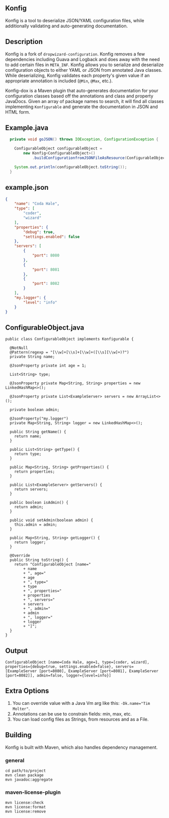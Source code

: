 ## Konfig

Konfig is a tool to deserialize JSON/YAML configuration files, while additionally validating and auto-generating documentation.

## Description

Konfig is a fork of `dropwizard-configuration`. Konfig removes a few dependencies including Guava and Logback and does away with the need to add
certain files in `META_INF`. Konfig allows you to serialize and deserialize configuration objects to either YAML or JSON from annotated Java
classes. While deserializing, Konfig validates each property's given value if an appropriate annotation is included (`@Min`, `@Max`, etc.).

Konfig-dox is a Maven  plugin that auto-generates documentation for your configuration classes based off the annotations and class and property
JavaDocs. Given an array of package names to search, it will find all classes implementing `Konfigurable` and generate the documentation in JSON
and HTML form.


## Example.java

```java
  private void goJSON() throws IOException, ConfigurationException {

    ConfigurableObject configurableObject =
        new Konfig<ConfigurableObject>()
            .buildConfigurationfromJSONFileAsResource(ConfigurableObject.class, "example.json");

    System.out.println(configurableObject.toString());
  }
```

## example.json

```json
{
    "name": "Coda Hale",
    "type": [
        "coder",
        "wizard"
    ],
    "properties": {
        "debug": true,
        "settings.enabled": false
    },
    "servers": [
        {
            "port": 8080
        },
        {
            "port": 8081
        },
        {
            "port": 8082
        }
    ],
    "my.logger": {
        "level": "info"
    }
}
```

## ConfigurableObject.java 

```
public class ConfigurableObject implements Konfigurable {

  @NotNull
  @Pattern(regexp = "[\\w]+[\\s]+[\\w]+([\\s][\\w]+)?")
  private String name;

  @JsonProperty private int age = 1;

  List<String> type;

  @JsonProperty private Map<String, String> properties = new LinkedHashMap<>();

  @JsonProperty private List<ExampleServer> servers = new ArrayList<>();

  private boolean admin;

  @JsonProperty("my.logger")
  private Map<String, String> logger = new LinkedHashMap<>();

  public String getName() {
    return name;
  }

  public List<String> getType() {
    return type;
  }

  public Map<String, String> getProperties() {
    return properties;
  }

  public List<ExampleServer> getServers() {
    return servers;
  }

  public boolean isAdmin() {
    return admin;
  }

  public void setAdmin(boolean admin) {
    this.admin = admin;
  }

  public Map<String, String> getLogger() {
    return logger;
  }

  @Override
  public String toString() {
    return "ConfigurableObject [name="
        + name
        + ", age="
        + age
        + ", type="
        + type
        + ", properties="
        + properties
        + ", servers="
        + servers
        + ", admin="
        + admin
        + ", logger="
        + logger
        + "]";
  }
}
```

## Output

```
ConfigurableObject [name=Coda Hale, age=1, type=[coder, wizard], properties={debug=true, settings.enabled=false}, servers=[ExampleServer [port=8080], ExampleServer [port=8081], ExampleServer [port=8082]], admin=false, logger={level=info}]
```

## Extra Options

1. You can override value with a Java Vm arg like this: `-Dk.name="Tim Molter"`.
1. Annotations can be use to constrain fields: min, max, etc.
1. You can load config files as Strings, from resources and as a File.

## Building

Konfig is built with Maven, which also handles dependency management.

### general

    cd path/to/project
    mvn clean package
    mvn javadoc:aggregate

### maven-license-plugin

    mvn license:check
    mvn license:format
    mvn license:remove

